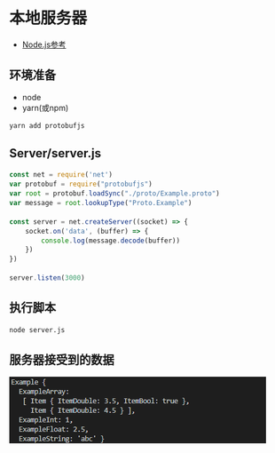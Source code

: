 # 本地服务器
* [Node.js参考](https://github.com/wugui0220/BLOG)

## 环境准备
- node
- yarn(或npm)
```sh
yarn add protobufjs
```
## Server/server.js
``` js
const net = require('net')
var protobuf = require("protobufjs")
var root = protobuf.loadSync("./proto/Example.proto")
var message = root.lookupType("Proto.Example")

const server = net.createServer((socket) => {
    socket.on('data', (buffer) => {
        console.log(message.decode(buffer))
    })
})

server.listen(3000)
```

## 执行脚本
```sh
node server.js
```
## 服务器接受到的数据
![result](./images/002.png)